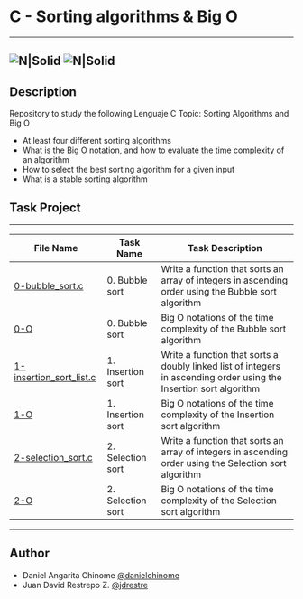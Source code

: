 # C - Sorting algorithms & Big O
---
![N|Solid](https://www.holbertonschool.com/holberton-logo.png) ![N|Solid](https://intranet.hbtn.io/assets/holberton-logo-coral-27055cb2f875eb10bf3b3942e52a24581bc0667695bdc856d4f08b469b678000.png)
---

## Description
Repository to study the following Lenguaje C Topic: Sorting Algorithms and Big O

- At least four different sorting algorithms
- What is the Big O notation, and how to evaluate the time complexity of an algorithm
- How to select the best sorting algorithm for a given input
- What is a stable sorting algorithm

## Task Project
---
File Name|Task Name|Task Description
---|---|---
[0-bubble_sort.c](https://https://github.com/danielcinome/sorting_algorithms/0-bubble_sort.c)|0. Bubble sort|Write a function that sorts an array of integers in ascending order using the Bubble sort algorithm
[0-O](https://https://github.com/danielcinome/sorting_algorithms/0-O)|0. Bubble sort|Big O notations of the time complexity of the Bubble sort algorithm
[1-insertion_sort_list.c](https://https://github.com/danielcinome/sorting_algorithms/1-insertion_sort_list.c)|1. Insertion sort|Write a function that sorts a doubly linked list of integers in ascending order using the Insertion sort algorithm
[1-O](https://https://github.com/danielcinome/sorting_algorithms/1-O)|1. Insertion sort|Big O notations of the time complexity of the Insertion sort algorithm
[2-selection_sort.c](https://https://github.com/danielcinome/sorting_algorithms/2-selection_sort.c)|2. Selection sort|Write a function that sorts an array of integers in ascending order using the Selection sort algorithm
[2-O](https://https://github.com/danielcinome/sorting_algorithms/2-O)|2. Selection sort|Big O notations of the time complexity of the Selection sort algorithm


---
## Author

- Daniel Angarita Chinome [@danielchinome](https://twitter.com/danielchinome)
- Juan David Restrepo Z. [@jdrestre](https://twitter.com/jdrestre)

